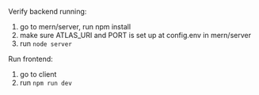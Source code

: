 Verify backend running: 
1. go to mern/server, run npm install
2. make sure ATLAS_URI and PORT is set up at config.env in mern/server
3. run `node server`

Run frontend: 
1. go to client
2. run `npm run dev`
